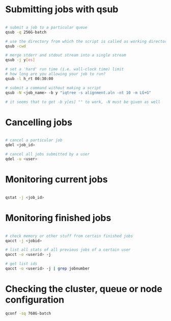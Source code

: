 # Submitting jobs with qsub

```bash

# submit a job to a particular queue
qsub -q 256G-batch

# use the directory from which the script is called as working directory
qsub -cwd

# merge stderr and stdout stream into a single stream
qsub -j y[es]

# set a 'hard' run time (i.e. wall-clock time) limit
# how long are you allowing your job to run?
qsub -l h_rt 00:30:00

# submit a command without making a script
qsub -N <job_name> -b y "iqtree -s alignment.aln -nt 10 -m LG+G"

# it seems that to get -b y[es] "" to work, -N must be given as well
```

# Cancelling jobs

```bash

# cancel a particular job
qdel <job_id>

# cancel all jobs submitted by a user
qdel -u <user>
```

# Monitoring current jobs

```bash

qstat -j <job_id>
```

# Monitoring finished jobs

```bash

# check memory or other stuff from certain finished jobs
qacct -j <jobid>

# list all stats of all previous jobs of a certain user
qacct -o <userid> -j

# get list ids
qacct -o <userid> -j | grep jobnumber
```

# Checking the cluster, queue or node configuration

```bash
qconf -sq 768G-batch
```
